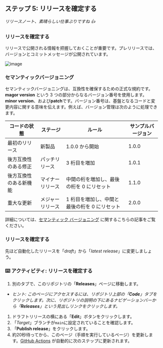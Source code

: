 <!--
<<< 著者注: ステップ 5 >>>
前のステップへの感謝の気持ちを込めて、このステップを開始してください。

用語を定義し、docs.github.com へのリンクを追加します。
-->

## ステップ 5: リリースを確定する

_リリースノート、素晴らしい仕事ぶりですね :+1:_

### リリースを確定する

リリースで公開される情報を把握しておくことが重要です。プレリリースでは、バージョンとコミットメッセージが公開されています。

![image](https://user-images.githubusercontent.com/13326548/47883578-bdba7780-ddea-11e8-84b8-563e12f02ca6.png)

### セマンティックバージョニング

セマンティックバージョニングは、互換性を確保するための正式な規約です。**magor version** という 3 つの部分からなるバージョン番号を使用します。 **minor version**、および**patch**です。バージョン番号は、基盤となるコードと変更内容に関する意味を伝えます。例えば、バージョン管理は次のように処理できます。

| コードの状態 | ステージ | ルール | サンプルバージョン |
| ------------------------------- | ------------- | ---------------------------------------------------------------------- | --------------- |
| 最初のリリース | 新製品 | 1.0.0 から開始 | 1.0.0 |
| 後方互換性のある修正 | パッチリリース | 3 桁目を増加 | 1.0.1 |
| 後方互換性のある新機能 | マイナーリリース | 中間の桁を増加し、最後の桁を 0 にリセット | 1.1.0 |
| 重大な更新 | メジャーリリース | 1 桁目を増加し、中間と最後の桁を 0 にリセット | 2.0.0 |

詳細については、[セマンティック バージョニング](https://semver.org/) に関するこちらの記事をご覧ください。

### リリースを確定する

先ほど自動化したリリースを「_draft_」から「_latest release_」に変更しましょう。

### :keyboard: アクティビティ: リリースを確定する

1. 別のタブで、このリポジトリの「**Releases**」ページに移動します。
- _ヒント: このページにアクセスするには、リポジトリ上部の「**Code**」タブをクリックします。次に、リポジトリの説明の下にあるナビゲーションバーから「**Releases**」という見出しリンクをクリックします。_
1. ドラフトリリースの横にある「**Edit**」ボタンをクリックします。
1. 「_Target_」ブランチが`main`に設定されていることを確認します。
1. 「**Publish release**」をクリックします。
1. 約20秒待ってから、このページ（手順を実行しているページ）を更新します。[GitHub Actions](https://docs.github.com/en/actions) が自動的に次のステップに更新されます。